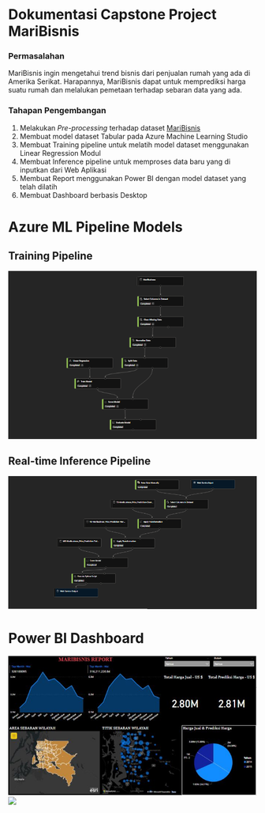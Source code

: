 
# Dokumentasi Capstone Project MariBisnis


### Permasalahan
MariBisnis ingin mengetahui trend bisnis dari penjualan rumah yang ada di Amerika 
Serikat. Harapannya, MariBisnis dapat untuk memprediksi harga suatu rumah dan 
melalukan pemetaan terhadap sebaran data yang ada.

### Tahapan Pengembangan
1. Melakukan <i>Pre-processing</i> terhadap dataset [MariBisnis](Dataset/MariBisnis.csv)
2. Membuat model dataset Tabular pada Azure Machine Learning Studio
3. Membuat Training pipeline untuk melatih model dataset menggunakan Linear Regression Modul
4. Membuat Inference pipeline untuk memproses data baru yang di inputkan dari Web Aplikasi
5. Membuat Report menggunakan Power BI dengan model dataset yang telah dilatih
6. Membuat Dashboard berbasis Desktop


# Azure ML Pipeline Models
## Training Pipeline
<img src="Dokumentasi/TrainingPipeline.PNG" />

## Real-time Inference Pipeline
<img src="Dokumentasi/Real-timeInferencePipeline.PNG" />

# Power BI Dashboard
<img src="Dokumentasi/Report Power BI/Hasil Dashboard Desktop BI.jpg" />
<img src="Dokumentasi/Report Power BI/ Dashboard Power BI Service.jpg" />


